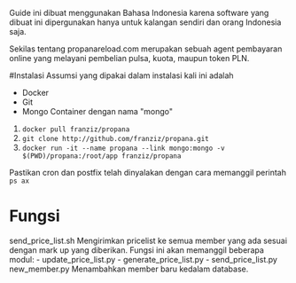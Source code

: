 Guide ini dibuat menggunakan Bahasa Indonesia karena software yang dibuat ini dipergunakan hanya untuk kalangan sendiri dan orang Indonesia saja.

Sekilas tentang propanareload.com merupakan sebuah agent pembayaran online yang melayani pembelian pulsa, kuota, maupun token PLN.

#Instalasi
Assumsi yang dipakai dalam instalasi kali ini adalah
- Docker
- Git
- Mongo Container dengan nama "mongo"

1. `docker pull franziz/propana` 
2. `git clone http://github.com/franziz/propana.git`
3. `docker run -it --name propana --link mongo:mongo -v $(PWD)/propana:/root/app franziz/propana`

Pastikan cron dan postfix telah dinyalakan dengan cara memanggil perintah `ps ax`

# Fungsi
send_price_list.sh
	Mengirimkan pricelist ke semua member yang ada sesuai dengan mark up yang diberikan. Fungsi ini akan memanggil beberapa modul:
	- update_price_list.py
	- generate_price_list.py
	- send_price_list.py
new_member.py
	Menambahkan member baru kedalam database.